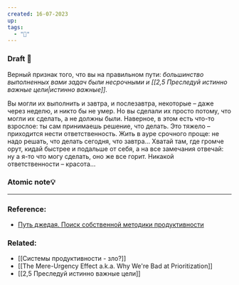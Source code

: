 ```yaml
---
created: 16-07-2023
up: 
tags:
  - "🌱"
---
```

### Draft 📝

Верный признак того, что вы на правильном пути: *большинство выполненных вами задач были несрочными и [[2,5 Преследуй истинно важные цели|истинно важные]]*.

Вы могли их выполнить и завтра, и послезавтра, некоторые – даже через неделю, и никто бы не умер. Но вы сделали их просто потому, что могли их сделать, а не должны были. Наверное, в этом есть что-то взрослое: ты сам принимаешь решение, что делать. Это тяжело – приходится нести ответственность. Жить в ауре срочного проще: не надо решать, что делать сегодня, что завтра…
Хватай там, где громче орут, кидай быстрее и подальше от себя, а на все замечания отвечай: ну а я-то что могу сделать, оно же все горит. Никакой ответственности – красота…

### Atomic note💡


- - -
### Reference:
- [Путь джедая. Поиск собственной методики продуктивности](https://www.litres.ru/book/maksim-dorofeev/put-dzhedaya-poisk-sobstvennoy-metodiki-produktivnosti-48007494/)

### Related:
- [[Системы продуктивности - зло?]]
- [[The Mere-Urgency Effect a.k.a. Why We're Bad at Prioritization]]
- [[2,5 Преследуй истинно важные цели]]

